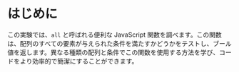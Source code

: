 # はじめに

この実験では、`all` と呼ばれる便利な JavaScript 関数を調べます。この関数は、配列のすべての要素が与えられた条件を満たすかどうかをテストし、ブール値を返します。異なる種類の配列と条件でこの関数を使用する方法を学び、コードをより効率的で簡潔にすることができます。
